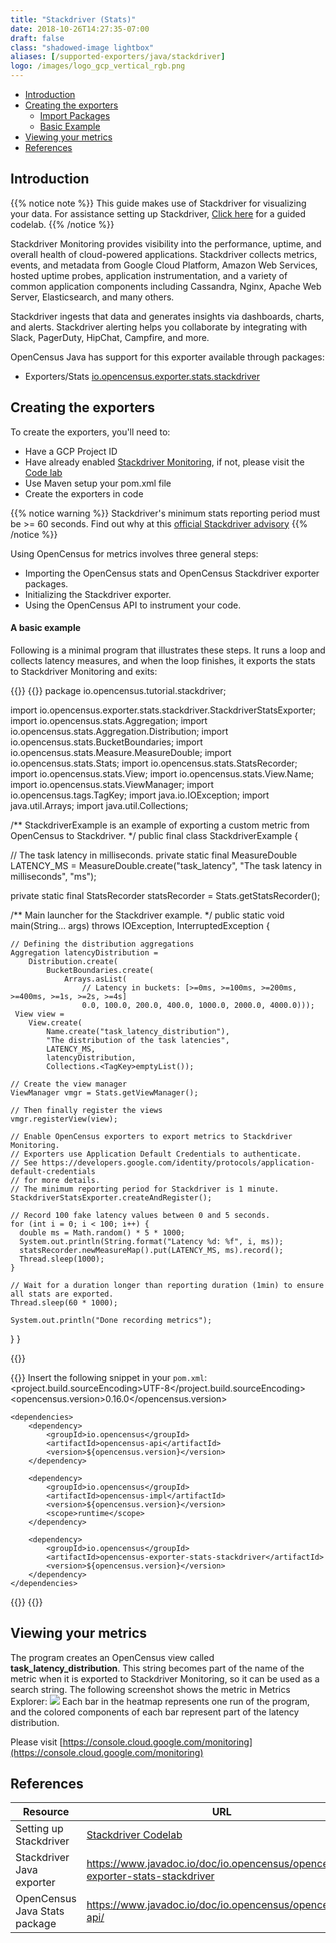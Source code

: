```yaml
---
title: "Stackdriver (Stats)"
date: 2018-10-26T14:27:35-07:00
draft: false
class: "shadowed-image lightbox"
aliases: [/supported-exporters/java/stackdriver]
logo: /images/logo_gcp_vertical_rgb.png
---
```


- [Introduction](#introduction)
- [Creating the exporters](#creating-the-exporters)
    - [Import Packages](#creating-the-exporters)
    - [Basic Example](#creating-the-exporters)
- [Viewing your metrics](#viewing-your-metrics)
- [References](#references)

## Introduction
{{% notice note %}}
This guide makes use of Stackdriver for visualizing your data. For assistance setting up Stackdriver, [Click here](/codelabs/stackdriver) for a guided codelab.
{{% /notice %}}

Stackdriver Monitoring provides visibility into the performance, uptime, and overall health of cloud-powered applications.
Stackdriver collects metrics, events, and metadata from Google Cloud Platform, Amazon Web Services, hosted uptime probes, application instrumentation, and a variety of common application components including Cassandra, Nginx, Apache Web Server, Elasticsearch, and many others.

Stackdriver ingests that data and generates insights via dashboards, charts, and alerts. Stackdriver alerting helps you collaborate by integrating with Slack, PagerDuty, HipChat, Campfire, and more.

OpenCensus Java has support for this exporter available through packages:
* Exporters/Stats [io.opencensus.exporter.stats.stackdriver](https://www.javadoc.io/doc/io.opencensus/opencensus-exporter-stats-stackdriver)

## Creating the exporters
To create the exporters, you'll need to:

* Have a GCP Project ID
* Have already enabled [Stackdriver Monitoring](https://cloud.google.com/monitoring/docs/quickstart), if not, please visit the [Code lab](/codelabs/stackdriver)
* Use Maven setup your pom.xml file
* Create the exporters in code

{{% notice warning %}}
Stackdriver's minimum stats reporting period must be >= 60 seconds. Find out why at this [official Stackdriver advisory](https://cloud.google.com/monitoring/custom-metrics/creating-metrics#writing-ts)
{{% /notice %}}

Using OpenCensus for metrics involves three general steps:

* Importing the OpenCensus stats and OpenCensus Stackdriver exporter packages.
* Initializing the Stackdriver exporter.
* Using the OpenCensus API to instrument your code.

#### A basic example

Following is a minimal program that illustrates these steps. It runs a loop and collects latency measures, and when the loop finishes, it exports the stats to Stackdriver Monitoring and exits:

{{<tabs Example Import>}}
{{<highlight java>}}
package io.opencensus.tutorial.stackdriver;

import io.opencensus.exporter.stats.stackdriver.StackdriverStatsExporter;
import io.opencensus.stats.Aggregation;
import io.opencensus.stats.Aggregation.Distribution;
import io.opencensus.stats.BucketBoundaries;
import io.opencensus.stats.Measure.MeasureDouble;
import io.opencensus.stats.Stats;
import io.opencensus.stats.StatsRecorder;
import io.opencensus.stats.View;
import io.opencensus.stats.View.Name;
import io.opencensus.stats.ViewManager;
import io.opencensus.tags.TagKey;
import java.io.IOException;
import java.util.Arrays;
import java.util.Collections;

/** StackdriverExample is an example of exporting a custom metric from OpenCensus to Stackdriver. */
public final class StackdriverExample {

  // The task latency in milliseconds.
  private static final MeasureDouble LATENCY_MS =
      MeasureDouble.create("task_latency", "The task latency in milliseconds", "ms");

  private static final StatsRecorder statsRecorder = Stats.getStatsRecorder();

  /** Main launcher for the Stackdriver example. */
  public static void main(String... args) throws IOException, InterruptedException {
    
    // Defining the distribution aggregations
    Aggregation latencyDistribution =
        Distribution.create(
            BucketBoundaries.create(
                Arrays.asList(
                    // Latency in buckets: [>=0ms, >=100ms, >=200ms, >=400ms, >=1s, >=2s, >=4s]
                    0.0, 100.0, 200.0, 400.0, 1000.0, 2000.0, 4000.0)));
     View view =
        View.create(
            Name.create("task_latency_distribution"),
            "The distribution of the task latencies",
            LATENCY_MS,
            latencyDistribution,
            Collections.<TagKey>emptyList());

    // Create the view manager
    ViewManager vmgr = Stats.getViewManager();

    // Then finally register the views
    vmgr.registerView(view);

    // Enable OpenCensus exporters to export metrics to Stackdriver Monitoring.
    // Exporters use Application Default Credentials to authenticate.
    // See https://developers.google.com/identity/protocols/application-default-credentials
    // for more details.
    // The minimum reporting period for Stackdriver is 1 minute.
    StackdriverStatsExporter.createAndRegister();

    // Record 100 fake latency values between 0 and 5 seconds.
    for (int i = 0; i < 100; i++) {
      double ms = Math.random() * 5 * 1000;
      System.out.println(String.format("Latency %d: %f", i, ms));
      statsRecorder.newMeasureMap().put(LATENCY_MS, ms).record();
      Thread.sleep(1000);
    }
    
    // Wait for a duration longer than reporting duration (1min) to ensure all stats are exported.
    Thread.sleep(60 * 1000);

    System.out.println("Done recording metrics");
  }
}

{{</highlight>}}

{{<highlight xml>}}
Insert the following snippet in your `pom.xml`:
    <properties>
        <project.build.sourceEncoding>UTF-8</project.build.sourceEncoding>
        <opencensus.version>0.16.0</opencensus.version> <!-- The OpenCensus version to use -->
    </properties>

    <dependencies>
        <dependency>
            <groupId>io.opencensus</groupId>
            <artifactId>opencensus-api</artifactId>
            <version>${opencensus.version}</version>
        </dependency>

        <dependency>
            <groupId>io.opencensus</groupId>
            <artifactId>opencensus-impl</artifactId>
            <version>${opencensus.version}</version>
            <scope>runtime</scope>
        </dependency>

        <dependency>
            <groupId>io.opencensus</groupId>
            <artifactId>opencensus-exporter-stats-stackdriver</artifactId>
            <version>${opencensus.version}</version>
        </dependency>
    </dependencies>
{{</highlight>}}
{{</tabs>}}

## Viewing your metrics
The program creates an OpenCensus view called **task_latency_distribution**. This string becomes part of the name of the metric when it is exported to Stackdriver Monitoring, so it can be used as a search string. The following screenshot shows the metric in Metrics Explorer:
![](/images/metrics-java-stackdriver.png)
Each bar in the heatmap represents one run of the program, and the colored components of each bar represent part of the latency distribution.

Please visit [https://console.cloud.google.com/monitoring](https://console.cloud.google.com/monitoring)

## References

Resource|URL
---|---
Setting up Stackdriver|[Stackdriver Codelab](/codelabs/stackdriver)
Stackdriver Java exporter|https://www.javadoc.io/doc/io.opencensus/opencensus-exporter-stats-stackdriver
OpenCensus Java Stats package|https://www.javadoc.io/doc/io.opencensus/opencensus-api/
